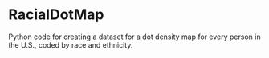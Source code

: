 RacialDotMap
============

Python code for creating a dataset for a dot density map for every person in the U.S., coded by race and ethnicity.
